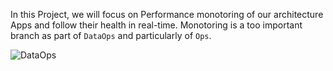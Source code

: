 In this Project, we will focus on Performance monotoring of our architecture Apps and follow their health in real-time.
Monotoring is a too important branch as part of `DataOps` and particularly of `Ops`.

![DataOps](https://synapsys-groupe.com/wp-content/uploads/2021/12/blog-dataops-5.png)
